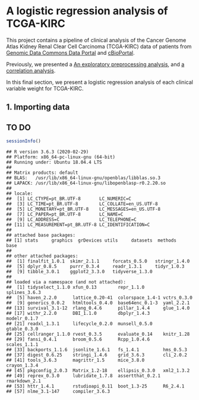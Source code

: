 A logistic regression analysis of TCGA-KIRC
================

This project contains a pipeline of clinical analysis of the Cancer
Genome Atlas Kidney Renal Clear Cell Carcinoma (TCGA-KIRC) data of
patients from [Genomic Data Commons Data
Portal](https://portal.gdc.cancer.gov/exploration?filters=%7B%22op%22%3A%22and%22%2C%22content%22%3A%5B%7B%22op%22%3A%22in%22%2C%22content%22%3A%7B%22field%22%3A%22cases.project.project_id%22%2C%22value%22%3A%5B%22TCGA-KIRC%22%5D%7D%7D%5D%7D)
and [cBioPortal](https://www.cbioportal.org/study/summary?id=kirp_tcga).

Previously, we presented a [An exploratory preprocessing
analysis](1.preprocessing.md), and [a correlation
analysis](2.correlation.md).

In this final section, we present a logistic regression analysis of each
clinical variable weight for TCGA-KIRC.

## 1\. Importing data

## TO DO

``` r
sessionInfo()
```

    ## R version 3.6.3 (2020-02-29)
    ## Platform: x86_64-pc-linux-gnu (64-bit)
    ## Running under: Ubuntu 18.04.4 LTS
    ## 
    ## Matrix products: default
    ## BLAS:   /usr/lib/x86_64-linux-gnu/openblas/libblas.so.3
    ## LAPACK: /usr/lib/x86_64-linux-gnu/libopenblasp-r0.2.20.so
    ## 
    ## locale:
    ##  [1] LC_CTYPE=pt_BR.UTF-8       LC_NUMERIC=C              
    ##  [3] LC_TIME=pt_BR.UTF-8        LC_COLLATE=en_US.UTF-8    
    ##  [5] LC_MONETARY=pt_BR.UTF-8    LC_MESSAGES=en_US.UTF-8   
    ##  [7] LC_PAPER=pt_BR.UTF-8       LC_NAME=C                 
    ##  [9] LC_ADDRESS=C               LC_TELEPHONE=C            
    ## [11] LC_MEASUREMENT=pt_BR.UTF-8 LC_IDENTIFICATION=C       
    ## 
    ## attached base packages:
    ## [1] stats     graphics  grDevices utils     datasets  methods   base     
    ## 
    ## other attached packages:
    ##  [1] finalfit_1.0.1  skimr_2.1.1     forcats_0.5.0   stringr_1.4.0  
    ##  [5] dplyr_0.8.5     purrr_0.3.4     readr_1.3.1     tidyr_1.0.3    
    ##  [9] tibble_3.0.1    ggplot2_3.3.0   tidyverse_1.3.0
    ## 
    ## loaded via a namespace (and not attached):
    ##  [1] tidyselect_1.1.0 xfun_0.13        repr_1.1.0       splines_3.6.3   
    ##  [5] haven_2.2.0      lattice_0.20-41  colorspace_1.4-1 vctrs_0.3.0     
    ##  [9] generics_0.0.2   htmltools_0.4.0  base64enc_0.1-3  yaml_2.2.1      
    ## [13] survival_3.1-12  rlang_0.4.6      pillar_1.4.4     glue_1.4.0      
    ## [17] withr_2.2.0      DBI_1.1.0        dbplyr_1.4.3     modelr_0.1.7    
    ## [21] readxl_1.3.1     lifecycle_0.2.0  munsell_0.5.0    gtable_0.3.0    
    ## [25] cellranger_1.1.0 rvest_0.3.5      evaluate_0.14    knitr_1.28      
    ## [29] fansi_0.4.1      broom_0.5.6      Rcpp_1.0.4.6     scales_1.1.1    
    ## [33] backports_1.1.6  jsonlite_1.6.1   fs_1.4.1         hms_0.5.3       
    ## [37] digest_0.6.25    stringi_1.4.6    grid_3.6.3       cli_2.0.2       
    ## [41] tools_3.6.3      magrittr_1.5     mice_3.8.0       crayon_1.3.4    
    ## [45] pkgconfig_2.0.3  Matrix_1.2-18    ellipsis_0.3.0   xml2_1.3.2      
    ## [49] reprex_0.3.0     lubridate_1.7.8  assertthat_0.2.1 rmarkdown_2.1   
    ## [53] httr_1.4.1       rstudioapi_0.11  boot_1.3-25      R6_2.4.1        
    ## [57] nlme_3.1-147     compiler_3.6.3

